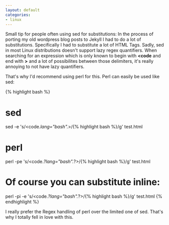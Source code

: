 ```yaml
---
layout: default
categories:
- linux
---
```

Small tip for people often using sed for substitutions:
In the process of porting my old wordpress blog posts to Jekyll I had to do a lot of substitutions. Specifically I had to substitute a lot of HTML Tags. Sadly, sed in most Linux distributions doesn't support lazy regex quantifiers. When searching for an expression which is only known to begin with **<code** and end with **>** and a lot of possibilites between those delimiters, it's really annoying to not have lazy quantifiers.

That's why I'd recommend using perl for this. Perl can easily be used like sed:

{% highlight bash %}
# sed
sed -e 's/<code.*lang="bash".*>/&#123;% highlight bash %&#125;/g' test.html
# perl
perl -pe 's/<code.*?lang="bash".*?>/&#123;% highlight bash %&#125;/g' test.html
# Of course you can substitute inline:
perl -pi -e 's/<code.*?lang="bash".*?>/&#123;% highlight bash %&#125;/g' test.html
{% endhighlight %}


I really prefer the Regex handling of perl over the limited one of sed. That's why I totally fell in love with this.

